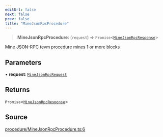 ```yaml
---
editUrl: false
next: false
prev: false
title: "MineJsonRpcProcedure"
---
```


> **MineJsonRpcProcedure**: (`request`) => `Promise`\<[`MineJsonRpcResponse`](/reference/tevm/procedures-types/type-aliases/minejsonrpcresponse/)\>

Mine JSON-RPC tevm procedure mines 1 or more blocks

## Parameters

• **request**: [`MineJsonRpcRequest`](/reference/tevm/procedures-types/type-aliases/minejsonrpcrequest/)

## Returns

`Promise`\<[`MineJsonRpcResponse`](/reference/tevm/procedures-types/type-aliases/minejsonrpcresponse/)\>

## Source

[procedure/MineJsonRpcProcedure.ts:6](https://github.com/evmts/tevm-monorepo/blob/main/packages/procedures-types/src/procedure/MineJsonRpcProcedure.ts#L6)
